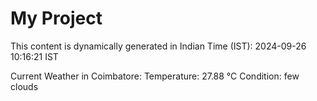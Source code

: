 # My Project

This content is dynamically generated in Indian Time (IST): 2024-09-26 10:16:21 IST


Current Weather in Coimbatore:
Temperature: 27.88 °C
Condition: few clouds
